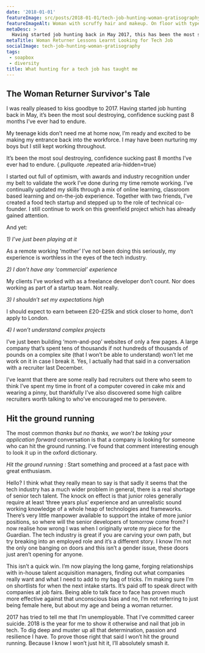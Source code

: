 ```yaml
---
date: '2018-01-01'
featureImage: src/posts/2018-01-01/tech-job-hunting-woman-gratisography.jpg
featureImageAlt: Woman with scruffy hair and makeup. On floor with typewriter in sea of screwed up paper. Blank stare, sipping whiskey glass.
metaDesc: >
  Having started job hunting back in May 2017, this has been the most soul destroying, confidence sucking past 8 months I’ve ever had to endure. Here's why.
metaTitle: Woman Returner Lessons Learnt Looking for Tech Job
socialImage: tech-job-hunting-woman-gratisography
tags:
 - soapbox
 - diversity
title: What hunting for a tech job has taught me
---
```


## The Woman Returner Survivor's Tale

I was really pleased to kiss goodbye to 2017. Having started job hunting back in May, it’s been the most soul destroying, confidence sucking past 8 months I’ve ever had to endure.

My teenage kids don’t need me at home now, I’m ready and excited to be making my entrance back into the workforce. I may have been nurturing my boys but I still kept working throughout.

It’s been the most soul destroying, confidence sucking past 8 months I’ve ever had to endure. {.pullquote .repeated aria-hidden=true}

I started out full of optimism, with awards and industry recognition under my belt to validate the work I’ve done during my time remote working. I’ve continually updated my skills through a mix of online learning, classroom based learning and on-the-job experience. Together with two friends, I’ve created a food tech startup and stepped up to the role of technical co-founder. I still continue to work on this greenfield project which has already gained attention.

And yet:

_1) I’ve just been playing at it_

As a remote working ‘mother’ I’ve not been doing this seriously, my experience is worthless in the eyes of the tech industry.

_2) I don’t have any ‘commercial’ experience_

My clients I’ve worked with as a freelance developer don’t count. Nor does working as part of a startup team. Not really.

_3) I shouldn’t set my expectations high_

I should expect to earn between £20-£25k and stick closer to home, don’t apply to London.

_4) I won’t understand complex projects_

I’ve just been building ‘mom-and-pop’ websites of only a few pages. A large company that’s spent tens of thousands if not hundreds of thousands of pounds on a complex site (that I won’t be able to understand) won’t let me work on it in case I break it. Yes, I actually had that said in a conversation with a recruiter last December.

I’ve learnt that there are some really bad recruiters out there who seem to think I’ve spent my time in front of a computer covered in cake mix and wearing a pinny, but thankfully I’ve also discovered some high calibre recruiters worth talking to who’ve encouraged me to persevere.

## Hit the ground running

The most common _thanks but no thanks, we won’t be taking your application forward_ conversation is that a company is looking for someone who can hit the ground running. I’ve found that comment interesting enough to look it up in the oxford dictionary.

<dfn>Hit the ground running</dfn>
: Start something and proceed at a fast pace with great enthusiasm.

Hello? I think what they really mean to say is that sadly it seems that the tech industry has a much wider problem in general, there is a real shortage of senior tech talent. The knock on effect is that junior roles generally require at least ‘three years plus’ experience and an unrealistic sound working knowledge of a whole heap of technologies and frameworks. There’s very little manpower available to support the intake of more junior positions, so where will the senior developers of tomorrow come from? I now realise how wrong I was when I originally wrote my piece for the Guardian. The tech industry is great if you are carving your own path, but try breaking into an employed role and it’s a different story. I know I’m not the only one banging on doors and this isn’t a gender issue, these doors just aren’t opening for anyone.

This isn’t a quick win. I’m now playing the long game, forging relationships with in-house talent acquisition managers, finding out what companies really want and what I need to add to my bag of tricks. I’m making sure I’m on shortlists for when the next intake starts. It’s paid off to speak direct with companies at job fairs. Being able to talk face to face has proven much more effective against that unconscious bias and no, I’m not referring to just being female here, but about my age and being a woman returner.

2017 has tried to tell me that I’m unemployable. That I’ve committed career suicide. 2018 is the year for me to show it otherwise and nail that job in tech. To dig deep and muster up all that determination, passion and resilience I have. To prove those right that said I won’t hit the ground running. Because I know I won’t just hit it, I’ll absolutely smash it.

